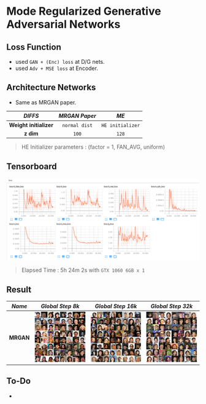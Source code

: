 # Mode Regularized Generative Adversarial Networks

## Loss Function

* used ``GAN + (Enc) loss`` at D/G nets.
* used ``Adv + MSE loss`` at Encoder.

## Architecture Networks

* Same as MRGAN paper.

*DIFFS* | *MRGAN Paper* | *ME*  |
 :---:  |     :---:      | :---: |
 **Weight initializer** | ``normal dist`` | ``HE initializer`` |
 **z dim** | ``100`` | ``128`` |
  
> HE Initializer parameters       : (factor = 1, FAN_AVG, uniform)

## Tensorboard

![result](./mrgan_tb.png)

> Elapsed Time : 5h 24m 2s with ``GTX 1060 6GB x 1``

## Result

*Name* | *Global Step 8k* | *Global Step 16k* | *Global Step 32k*
:---: | :---: | :---: | :---:
**MRGAN**      | ![img](./gen_img/train_8000.png) | ![img](./gen_img/train_16000.png) | ![img](./gen_img/train_32000.png)

## To-Do
* 